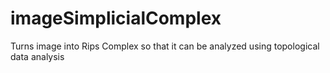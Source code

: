 # imageSimplicialComplex
Turns image into Rips Complex so that it can be analyzed using topological data analysis
